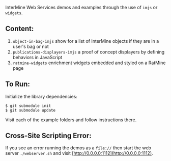 InterMine Web Services demos and examples through the use of `imjs` or `widgets`.

## Content:

1. `object-in-bag-imjs` show for a list of InterMine objects if they are in a user's bag or not
1. `publications-displayers-imjs` a proof of concept displayers by defining behaviors in JavaScript
1. `ratmine-widgets` enrichment widgets embedded and styled on a RatMine page

## To Run:

Initialize the library dependencies:

```shell
$ git submodule init
$ git submodule update
```

Visit each of the example folders and follow instructions there.

## Cross-Site Scripting Error:

If you see an error running the demos as a `file://` then start the web server `./webserver.sh` and visit [http://0.0.0.0:1112](http://0.0.0.0:1112).